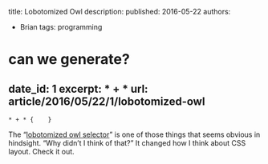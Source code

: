 title: Lobotomized Owl
description: 
published: 2016-05-22
authors:
  - Brian
tags: programming

# can we generate?
date_id: 1
excerpt: * + *
url: article/2016/05/22/1/lobotomized-owl
---
`* + * {    }`

The “[lobotomized owl selector](http://alistapart.com/article/axiomatic-css-and-lobotomized-owls)” is one of those things that seems obvious in hindsight. “Why didn’t I think of that?” It changed how I think about CSS layout. Check it out.
